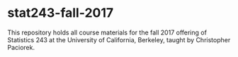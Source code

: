 # stat243-fall-2017
This repository holds all course materials for the fall 2017 offering of Statistics 243 at the University of California, Berkeley, taught by Christopher Paciorek.
